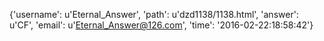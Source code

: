 {'username': u'Eternal_Answer', 'path': u'dzd1138/1138.html', 'answer': u'CF', 'email': u'Eternal_Answer@126.com', 'time': '2016-02-22:18:58:42'}